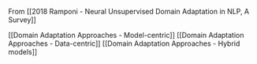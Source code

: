 From [[2018 Ramponi - Neural Unsupervised Domain Adaptation in NLP, A Survey]]

[[Domain Adaptation Approaches - Model-centric]]
[[Domain Adaptation Approaches - Data-centric]]
[[Domain Adaptation Approaches - Hybrid models]]
